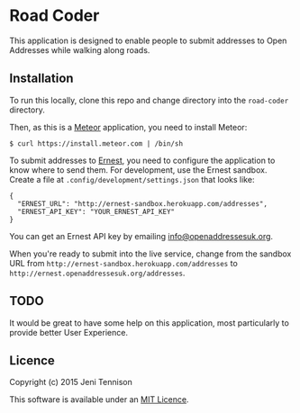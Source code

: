 # Road Coder

This application is designed to enable people to submit addresses to Open Addresses while walking along roads.

## Installation

To run this locally, clone this repo and change directory into the `road-coder` directory.

Then, as this is a [Meteor](https://meteor.com) application, you need to install Meteor:

    $ curl https://install.meteor.com | /bin/sh

To submit addresses to [Ernest](http://ernest.openaddressesuk.org), you need to configure the application to know where to send them. For development, use the Ernest sandbox. Create a file at `.config/development/settings.json` that looks like:

    {
      "ERNEST_URL": "http://ernest-sandbox.herokuapp.com/addresses",
      "ERNEST_API_KEY": "YOUR_ERNEST_API_KEY"
    }

You can get an Ernest API key by emailing [info@openaddressesuk.org](mailto:info@openaddressesuk.org).

When you're ready to submit into the live service, change from the sandbox URL from `http://ernest-sandbox.herokuapp.com/addresses` to `http://ernest.openaddressesuk.org/addresses`.

## TODO

It would be great to have some help on this application, most particularly to provide better User Experience.

## Licence

Copyright (c) 2015 Jeni Tennison

This software is available under an [MIT Licence](http://opensource.org/licenses/MIT).
